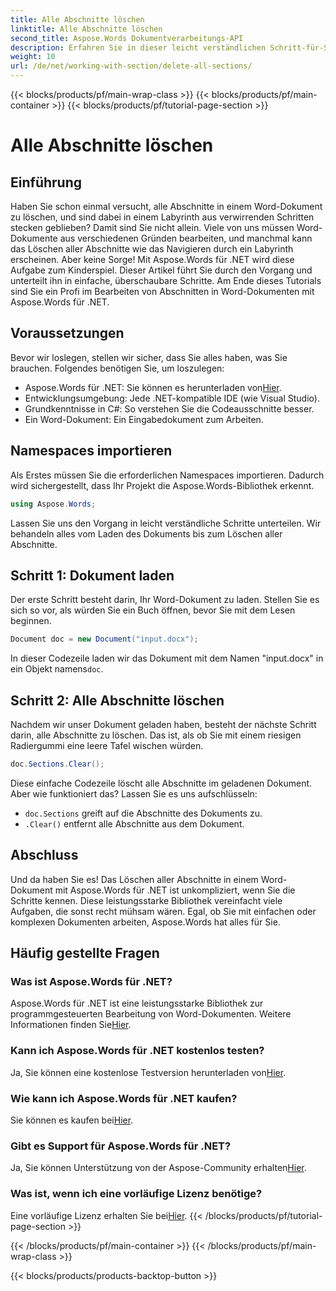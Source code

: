 ```yaml
---
title: Alle Abschnitte löschen
linktitle: Alle Abschnitte löschen
second_title: Aspose.Words Dokumentverarbeitungs-API
description: Erfahren Sie in dieser leicht verständlichen Schritt-für-Schritt-Anleitung, wie Sie mit Aspose.Words für .NET alle Abschnitte in einem Word-Dokument löschen.
weight: 10
url: /de/net/working-with-section/delete-all-sections/
---
```


{{< blocks/products/pf/main-wrap-class >}}
{{< blocks/products/pf/main-container >}}
{{< blocks/products/pf/tutorial-page-section >}}

# Alle Abschnitte löschen

## Einführung

Haben Sie schon einmal versucht, alle Abschnitte in einem Word-Dokument zu löschen, und sind dabei in einem Labyrinth aus verwirrenden Schritten stecken geblieben? Damit sind Sie nicht allein. Viele von uns müssen Word-Dokumente aus verschiedenen Gründen bearbeiten, und manchmal kann das Löschen aller Abschnitte wie das Navigieren durch ein Labyrinth erscheinen. Aber keine Sorge! Mit Aspose.Words für .NET wird diese Aufgabe zum Kinderspiel. Dieser Artikel führt Sie durch den Vorgang und unterteilt ihn in einfache, überschaubare Schritte. Am Ende dieses Tutorials sind Sie ein Profi im Bearbeiten von Abschnitten in Word-Dokumenten mit Aspose.Words für .NET.

## Voraussetzungen

Bevor wir loslegen, stellen wir sicher, dass Sie alles haben, was Sie brauchen. Folgendes benötigen Sie, um loszulegen:

-  Aspose.Words für .NET: Sie können es herunterladen von[Hier](https://releases.aspose.com/words/net/).
- Entwicklungsumgebung: Jede .NET-kompatible IDE (wie Visual Studio).
- Grundkenntnisse in C#: So verstehen Sie die Codeausschnitte besser.
- Ein Word-Dokument: Ein Eingabedokument zum Arbeiten.

## Namespaces importieren

Als Erstes müssen Sie die erforderlichen Namespaces importieren. Dadurch wird sichergestellt, dass Ihr Projekt die Aspose.Words-Bibliothek erkennt.

```csharp
using Aspose.Words;
```

Lassen Sie uns den Vorgang in leicht verständliche Schritte unterteilen. Wir behandeln alles vom Laden des Dokuments bis zum Löschen aller Abschnitte.

## Schritt 1: Dokument laden

Der erste Schritt besteht darin, Ihr Word-Dokument zu laden. Stellen Sie es sich so vor, als würden Sie ein Buch öffnen, bevor Sie mit dem Lesen beginnen.

```csharp
Document doc = new Document("input.docx");
```

 In dieser Codezeile laden wir das Dokument mit dem Namen "input.docx" in ein Objekt namens`doc`.

## Schritt 2: Alle Abschnitte löschen

Nachdem wir unser Dokument geladen haben, besteht der nächste Schritt darin, alle Abschnitte zu löschen. Das ist, als ob Sie mit einem riesigen Radiergummi eine leere Tafel wischen würden.

```csharp
doc.Sections.Clear();
```

Diese einfache Codezeile löscht alle Abschnitte im geladenen Dokument. Aber wie funktioniert das? Lassen Sie es uns aufschlüsseln:

- `doc.Sections` greift auf die Abschnitte des Dokuments zu.
- `.Clear()` entfernt alle Abschnitte aus dem Dokument.

## Abschluss

Und da haben Sie es! Das Löschen aller Abschnitte in einem Word-Dokument mit Aspose.Words für .NET ist unkompliziert, wenn Sie die Schritte kennen. Diese leistungsstarke Bibliothek vereinfacht viele Aufgaben, die sonst recht mühsam wären. Egal, ob Sie mit einfachen oder komplexen Dokumenten arbeiten, Aspose.Words hat alles für Sie. 

## Häufig gestellte Fragen

### Was ist Aspose.Words für .NET?
 Aspose.Words für .NET ist eine leistungsstarke Bibliothek zur programmgesteuerten Bearbeitung von Word-Dokumenten. Weitere Informationen finden Sie[Hier](https://reference.aspose.com/words/net/).

### Kann ich Aspose.Words für .NET kostenlos testen?
 Ja, Sie können eine kostenlose Testversion herunterladen von[Hier](https://releases.aspose.com/).

### Wie kann ich Aspose.Words für .NET kaufen?
 Sie können es kaufen bei[Hier](https://purchase.aspose.com/buy).

### Gibt es Support für Aspose.Words für .NET?
Ja, Sie können Unterstützung von der Aspose-Community erhalten[Hier](https://forum.aspose.com/c/words/8).

### Was ist, wenn ich eine vorläufige Lizenz benötige?
 Eine vorläufige Lizenz erhalten Sie bei[Hier](https://purchase.aspose.com/temporary-license/).
{{< /blocks/products/pf/tutorial-page-section >}}

{{< /blocks/products/pf/main-container >}}
{{< /blocks/products/pf/main-wrap-class >}}

{{< blocks/products/products-backtop-button >}}
